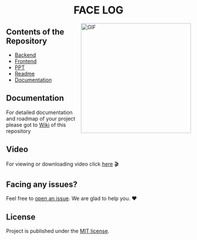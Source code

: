 <h1 align="center">FACE LOG</h1>

<!--<div align="center">  
<a href="https://github.com/Face-Log/FACE-LOG/stargazers"><img src="https://img.shields.io/github/stars/Face-Log/FACE-LOG?style=flat"/></a>
<a href="https://github.com/Face-Log/FACE-LOG/network/members"><img src="https://img.shields.io/github/forks/Face-Log/FACE-LOG?style=flat"/></a>
<a href="https://github.com/Face-Log/FACE-LOG/pulls"><img src="https://img.shields.io/github/issues-pr/Face-Log/FACE-LOG?style=flat?color=yellow"/></a>
<a href="https://github.com/Face-Log/FACE-LOG/issues"><img src="https://img.shields.io/github/issues/Face-Log/FACE-LOG?style=flat"/></a>
<a href="https://github.com/Face-Log/FACE-LOG/graphs/contributors"><img src="https://img.shields.io/github/contributors/Face-Log/FACE-LOG?color=orange"/></a>
<a href="https://github.com/Face-Log/FACE-LOG/blob/master/LICENSE"><img src="https://img.shields.io/github/license/Face-Log/FACE-LOG?color=1abc9c"/></a>
<br>  
![](https://img.shields.io/badge/Star-If_Liked-%23FF0000.svg?&style=flat&logoColor=white&color=white)
![](https://img.shields.io/badge/Fork-If_you_found_interesting-%23FF0000.svg?&style=flat&logoColor=white&color=white)<br>
</div>  -->

<img align="right" alt="GIF" height=300 src="https://4.bp.blogspot.com/-5SENSezzuGg/XKBQ8VEQ8YI/AAAAAAAAAdQ/mnyBrO1Lah8dm84cqlC7zn4nPsxMTk98QCLcBGAs/s400/80E1A6AA103BA2A4D556EB57B0DE4B0EA8BC184A_size468_w600_h400%2B%25281%2529.gif" />

## Contents of the Repository
- [Backend](https://github.com/Face-Log/FACE-LOG/tree/main/Backend)
- [Frontend](https://github.com/Face-Log/FACE-LOG/tree/main/Frontend)
- [PPT](https://github.com/Face-Log/FACE-LOG/blob/main/Face%20Log%20PPT.pptx)
- [Readme](https://github.com/Face-Log/FACE-LOG/blob/main/README.md)
- [Documentation](https://github.com/Face-Log/FACE-LOG/wiki)


## Documentation
For detailed documentation and roadmap of your project please got to [Wiki](https://github.com/Face-Log/FACE-LOG/wiki) of this repository

## Video
For viewing or downloading video click [here](https://drive.google.com/file/d/1ylncxQkNbjXSYQU2z5LE2ecVuzTwaLat/view?usp=sharing) :clapper:

## Facing any issues?
Feel free to [open an issue](https://github.com/Face-Log/FACE-LOG/issues/new?assignees=&labels=Query&title=Query). We are glad to help you. ❤️

## License
Project is published under the [MIT license](https://github.com/Face-Log/FACE-LOG/blob/main/LICENSE).
